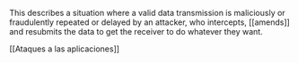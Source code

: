 This describes a situation where a valid data transmission is maliciously or fraudulently repeated or delayed by an attacker, who intercepts, [[amends]] and resubmits the data to get the receiver to do whatever they want.

[[Ataques a las aplicaciones]]
